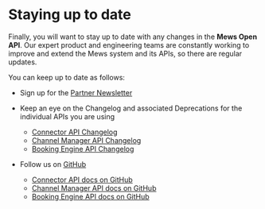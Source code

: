 # Staying up to date

Finally, you will want to stay up to date with any changes in the __Mews Open API__.
Our expert product and engineering teams are constantly working to improve and extend the Mews system and its APIs, so there are regular updates.

You can keep up to date as follows:

* Sign up for the [Partner Newsletter](https://www.mews.com/en/partners-newsletter-subscription)
* Keep an eye on the Changelog and associated Deprecations for the individual APIs you are using
  * [Connector API Changelog](https://mews-systems.gitbook.io/connector-api/changelog)
  * [Channel Manager API Changelog](https://mews-systems.gitbook.io/channel-manager-api/changelog)
  * [Booking Engine API Changelog](https://mews-systems.gitbook.io/booking-engine-guide/changelog)
  
* Follow us on [GitHub](https://github.com/MewsSystems)
  * [Connector API docs on GitHub](https://github.com/MewsSystems/gitbook-connector-api)
  * [Channel Manager API docs on GitHub](https://github.com/MewsSystems/gitbook-channel-manager-api)
  * [Booking Engine API docs on GitHub](https://github.com/MewsSystems/gitbook-booking-engine)
